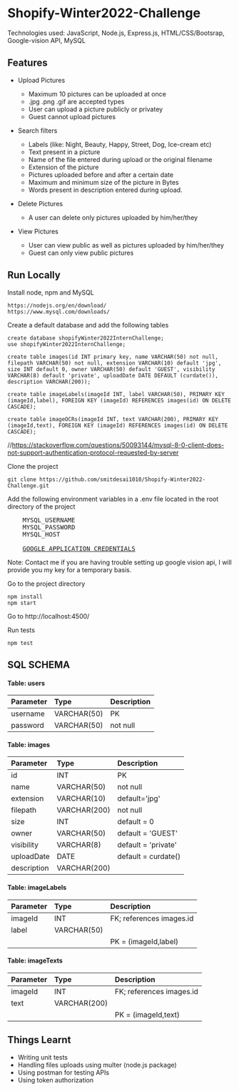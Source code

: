 # Shopify-Winter2022-Challenge

Technologies used: JavaScript, Node.js, Express.js, HTML/CSS/Bootsrap, Google-vision API, MySQL


## Features
* Upload Pictures
    * Maximum 10 pictures can be uploaded at once
    * .jpg .png .gif are accepted types
    * User can upload a picture publicly or privatey
    * Guest cannot upload pictures

* Search filters
    * Labels (like: Night, Beauty, Happy, Street, Dog, Ice-cream etc)
    * Text present in a picture
    * Name of the file entered during upload or the original filename
    * Extension of the picture
    * Pictures uploaded before and after a certain date
    * Maximum and minimum size of the picture in Bytes
    * Words present in description entered during upload.

* Delete Pictures
    * A user can delete only pictures uploaded by him/her/they

* View Pictures 
    * User can view public as well as pictures uploaded by him/her/they
    * Guest can only view public pictures

## Run Locally

Install node, npm and MySQL
```
https://nodejs.org/en/download/
https://www.mysql.com/downloads/
```

Create a default database and add the following tables 
```
create database shopifyWinter2022InternChallenge;
use shopifyWinter2022InternChallenge;

create table images(id INT primary key, name VARCHAR(50) not null, filepath VARCHAR(50) not null, extension VARCHAR(10) default 'jpg', size INT default 0, owner VARCHAR(50) default 'GUEST', visibility VARCHAR(8) default 'private', uploadDate DATE DEFAULT (curdate()), description VARCHAR(200));

create table imageLabels(imageId INT, label VARCHAR(50), PRIMARY KEY (imageId,label), FOREIGN KEY (imageId) REFERENCES images(id) ON DELETE CASCADE);

create table imageOCRs(imageId INT, text VARCHAR(200), PRIMARY KEY (imageId,text), FOREIGN KEY (imageId) REFERENCES images(id) ON DELETE CASCADE);
```
//https://stackoverflow.com/questions/50093144/mysql-8-0-client-does-not-support-authentication-protocol-requested-by-server

Clone the project

```
git clone https://github.com/smitdesai1010/Shopify-Winter2022-Challenge.git
```

Add the following environment variables in a .env file located in the root directory of the project

<pre>
    <span>MYSQL_USERNAME</span>
    <span>MYSQL_PASSWORD</span>
    <span>MYSQL_HOST</span>

    <a href="https://cloud.google.com/vision/docs/before-you-begin 
    ">GOOGLE_APPLICATION_CREDENTIALS</a>
</pre>

Note: Contact me if you are having trouble setting up google vision api, I will provide you my key for a temporary basis.
<br/>

Go to the project directory

```
npm install     
npm start   
```
Go to http://localhost:4500/


Run tests
```
npm test
```

## SQL SCHEMA

#### Table: users

| Parameter | Type     | Description                |
| :-------- | :------- | :------------------------- |
| username | VARCHAR(50) | PK |
| password | VARCHAR(50) | not null |


#### Table: images

| Parameter | Type     | Description                |
| :-------- | :------- | :------------------------- |
| id | INT | PK |
| name | VARCHAR(50) | not null |
| extension | VARCHAR(10) | default='jpg' |
| filepath | VARCHAR(200) | not null |
| size | INT | default = 0 |
| owner | VARCHAR(50) | default = 'GUEST' |
| visibility | VARCHAR(8) | default = 'private' |
| uploadDate | DATE | default = curdate() |
| description | VARCHAR(200) |  |


#### Table: imageLabels

| Parameter | Type     | Description                |
| :-------- | :------- | :------------------------- |
| imageId | INT | FK; references images.id |
| label | VARCHAR(50) | |
| | | PK = (imageId,label) |


#### Table: imageTexts

| Parameter | Type     | Description                |
| :-------- | :------- | :------------------------- |
| imageId | INT | FK; references images.id |
| text | VARCHAR(200) | |
| | | PK = (imageId,text) |





## Things Learnt

* Writing unit tests
* Handling files uploads using multer (node.js package)
* Using postman for testing APIs
* Using token authorization

